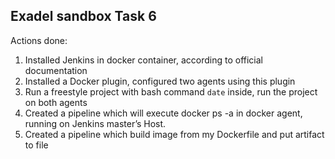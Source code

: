 ## Exadel sandbox Task 6

Actions done:
1. Installed Jenkins in docker container, according to official documentation
2. Installed a Docker plugin, configured two agents using this plugin
3. Run a freestyle project with bash command `date` inside, run the project on both agents
4. Created a pipeline which will execute docker ps -a in docker agent, running on Jenkins master’s Host.
5. Created a pipeline which build image from my Dockerfile and put artifact to file
